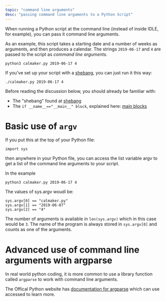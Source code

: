 ```yaml
---
topic: "command line arguments"
desc: "passing command line arguments to a Python Script"
---
```


When running a Python script at the command line (instead of inside IDLE, for example), you can 
pass it command line arguments.  

As an example, this script takes a starting date and a number of weeks as arguments, and
then produces a calendar.  The strings `2019-06-17` and `4` are passed to the script 
as *command line arguments*.
```
python3 calmaker.py 2019-06-17 4
```

If you've set up your script with a  [shebang](/topics/shebang), you can just run it this way:

```
./calmaker.py 2019-06-17 4
```

Before reading the discussion below, you should already be familiar with:

* The "shebang" found at [shebang](/topics/shebang)
* The `if __name__=="__main__" block`, explained here: [main blocks](https://ucsb-cs8.github.io/ptopics/main_blocks/)

# Basic use of `argv`

If you put this at the top of your Python file:

```
import sys
```

then anywhere in your Python file, you can access the list variable argv to get a list of the command
line arguments to your script.  

In the example 

```
python3 calmaker.py 2019-06-17 4
```

The values of sys.argv woudl be:

```
sys.argv[0] == "calmaker.py"
sys.argv[1] == "2019-06-07"
sys.argv[2] == "4"
```

The number of arguments is available in `len(sys.argv)` which in this case would be `3`.  The name of the program is always
stored in `sys.argv[0]` and counts as one of the arguments.

# Advanced use of command line arguments with argparse

In real world python coding, it is more common to use a library function called `argparse` to work with command line arguments.

The Offical Python website has [documentation for argparse](https://docs.python.org/3.7/library/argparse.html) which can use accessed to learn more.

